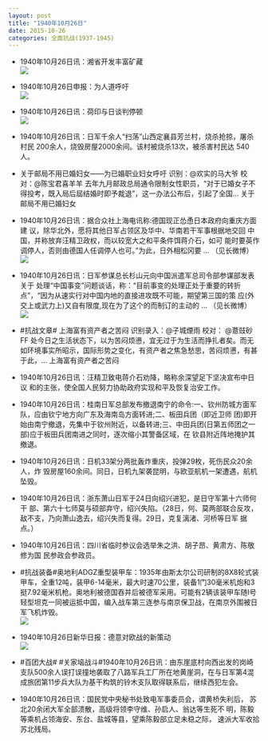 ```yaml
---
layout: post
title: "1940年10月26日"
date: 2015-10-26
categories: 全面抗战(1937-1945)
---
```


<meta name="referrer" content="no-referrer" />

- 1940年10月26日讯：湘省开发丰富矿藏 <br/><img src="https://ww4.sinaimg.cn/large/aca367d8jw1exeyh8zedij20gz068756.jpg" />

- 1940年10月26日申报：为人道呼吁 <br/><img src="https://ww1.sinaimg.cn/large/aca367d8jw1exewqg29l7j20or0xxavn.jpg" />

- 1940年10月26日讯：荷印与日谈判停顿 <br/><img src="https://ww1.sinaimg.cn/large/aca367d8jw1exev0v5n5qj209905wt9f.jpg" />

- 1940年10月26日讯：日军千余人“扫荡”山西定襄县芳兰村，烧杀抢掠，屠杀村民 200余人，烧毁房屋2000余间。该村被烧杀13次，被杀害村民达 540 人。 

- 关于邮局不用已婚妇女——为已婚职业妇女呼吁 识别：@欢实的马大爷 校对：@陈宝君喜羊羊 去年九月邮政总局通令限制女性职员，“对于已婚女子不得投考，既入局后屆结婚时即予裁退”，这一办法公布后，引起了全国... 关于邮局不用已婚妇女 

- 1940年10月26日讯：据合众社上海电讯称:德国现正怂恿日本政府向重庆方面建 议，除华北外，愿将其他日军占领区及华中、华南若干军事根据地交回 中国，并称放弃汪精卫政权，而以较宽大之和平条件饵蒋介石，如可 能时要英作调停人，否则由德国人任调停人也可。”为此，日外相松冈要  ... （见长微博） <br/><img src="https://ww3.sinaimg.cn/large/aca367d8jw1exesf5yanaj20c809zjsl.jpg" />

- 1940年10月26日讯：日军参谋总长杉山元向中国派遣军总司令部参谋部发表关于 处理“中国事变”问题谈话，称：“目前事变的处理正处于重要的转折 点”，“因为从速实行对中国内地的直接进攻既不可能，期望第三国的策 应(外交上或武力上)又自有限度,现在为了这个的而制订的主动的  ... （见长微博） <br/><img src="https://ww2.sinaimg.cn/large/aca367d8jw1exeqoutm25j20c80lnq6c.jpg" />

- #抗战文章# 上海富有资产者之苦闷 识别录入：@子城煙雨 校对： @薏豉砂FF 处今日之生活状态下，以为苦闷烦懑，宜无过于为生活而挣扎者矣。而无如环境事实所昭示，国际形势之变化，有资产者之焦急愁思，苦闷烦懑，有甚于此，... 上海富有资产者之苦闷 

- 1940年10月26日讯：汪精卫致电蒋介石劝降，略称余深望足下坚决宣布中日议 和的主张，使全国人民努力协助政府实现和平及恢复治安工作。 

- 1940年10月26日讯：桂南日军总部发布撤退南宁的命令:一、钦州防城方面军 队，应由钦宁地方向广东及海南岛方面转进;二、板田兵团（即近卫师 团)即开始由南宁撤退，先集中于钦州附近，以备转进;三、中田兵团(日第五师团之一部)应于板田兵团南进之同时，逐次缩小其警备区域，在 钦县附近阵地掩护其撤退。 

- 1940年10月26日讯：日机33架分两批轰炸重庆，投弹29枚，死伤民众20余人，炸 毁房屋160余间。同日，日机九架袭昆明，与欧亚航机一架遭遇，航机坠毁。 

- 1940年10月26日讯：浙东萧山日军于24日向绍兴进犯，是日守军第十六师何干 部、第六十七师莫与硕部弃守，绍兴失陷。（28日，何、莫两部联合反攻， 敌不支，乃向萧山逸去，绍兴失而复得。29日，克复漓渚、河桥等日军 据点。） 

- 1940年10月26日讯：四川省临时参议会选举朱之洪、胡子昂、黄肃方、陈敬修为国 民参政会参政员。 

- #抗战装备#奥地利ADGZ重型装甲车：1935年由斯太尔公司研制的8X8轮式装甲车，全重12吨，装甲6-14毫米，最大时速70公里，装备1门30毫米机炮和3挺7.92毫米机枪。奥地利被德国吞并后被德军采用。可能有2辆该装甲车随I号轻型坦克一同被运抵中国，编入战车第三连参与南京保卫战，在南京外围被日军飞机炸毁。 <br/><img src="https://ww4.sinaimg.cn/large/aca367d8jw1exeb25bsaoj20a70uagqo.jpg" />

- 1940年10月26日新华日报：德意对欧战的新策动 <br/><img src="https://ww3.sinaimg.cn/large/aca367d8jw1exea6v0l86j211m0ii7bj.jpg" />

- #百团大战# #关家垴战斗#1940年10月26日讯：由东崖底村向西出发的岗崎支队500余人误打误撞地袭取了八路军兵工厂所在地黄崖洞，在与日军第4混成旅团第11步兵大队为基干构筑的铃木支队取得联系后，继续西犯左会。 

- 1940年10月26日讯：国民党中央秘书处致电军事委员会，谓黄桥失利后， 苏北20余闭大军全部溃散，高级将领李守维、孙启人、翁达等生死不 明，陈毅等乘机占领海安、东台、盐城等县，望乘陈毅部立足未稳之际， 速派大军收拾苏北残局。 

